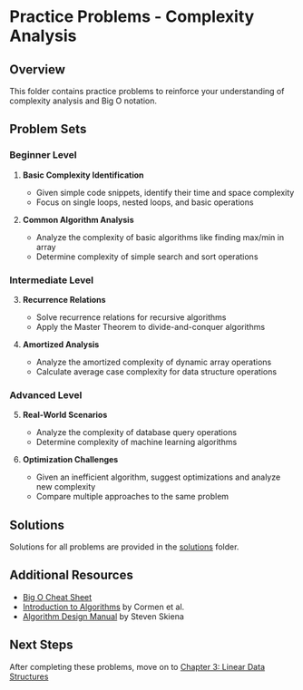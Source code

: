 # Practice Problems - Complexity Analysis

## Overview
This folder contains practice problems to reinforce your understanding of complexity analysis and Big O notation.

## Problem Sets

### Beginner Level
1. **Basic Complexity Identification**
   - Given simple code snippets, identify their time and space complexity
   - Focus on single loops, nested loops, and basic operations

2. **Common Algorithm Analysis**
   - Analyze the complexity of basic algorithms like finding max/min in array
   - Determine complexity of simple search and sort operations

### Intermediate Level
3. **Recurrence Relations**
   - Solve recurrence relations for recursive algorithms
   - Apply the Master Theorem to divide-and-conquer algorithms

4. **Amortized Analysis**
   - Analyze the amortized complexity of dynamic array operations
   - Calculate average case complexity for data structure operations

### Advanced Level
5. **Real-World Scenarios**
   - Analyze the complexity of database query operations
   - Determine complexity of machine learning algorithms

6. **Optimization Challenges**
   - Given an inefficient algorithm, suggest optimizations and analyze new complexity
   - Compare multiple approaches to the same problem

## Solutions
Solutions for all problems are provided in the [solutions](solutions/) folder.

## Additional Resources
- [Big O Cheat Sheet](https://www.bigocheatsheet.com/)
- [Introduction to Algorithms](https://mitpress.mit.edu/books/introduction-algorithms) by Cormen et al.
- [Algorithm Design Manual](https://www.algorist.com/) by Steven Skiena

## Next Steps
After completing these problems, move on to [Chapter 3: Linear Data Structures](../../03_linear_structures/)